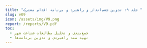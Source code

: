 ```yaml
---
title: "جلد ۹: تدوین چشم‌انداز و راهبرد و برنامه اقدام مشترک "
slug: v09
icon: /assets/img/V9.png
report: /reports/V9.pdf
toc:
  - جمع‌بندی و تحلیل مطالعات شناخت شهر
  - تهیه سند راهبردی و تدوین برنامه‌ها
---
```

